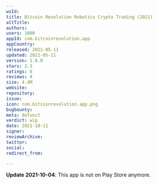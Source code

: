 ```yaml
---
wsId: 
title: Bitcoin Revolution Robotics Crypto Trading (2021)
altTitle: 
authors: 
users: 1000
appId: com.bitcoinrevolution.app
appCountry: 
released: 2021-05-11
updated: 2021-05-11
version: 1.0.0
stars: 2.3
ratings: 6
reviews: 4
size: 4.4M
website: 
repository: 
issue: 
icon: com.bitcoinrevolution.app.png
bugbounty: 
meta: defunct
verdict: wip
date: 2021-10-11
signer: 
reviewArchive: 
twitter: 
social: 
redirect_from: 

---
```


**Update 2021-10-04**: This app is not on Play Store anymore.

